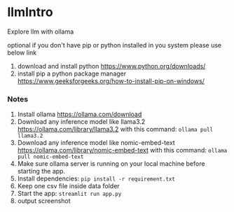 # llmIntro
Explore llm with ollama

optional
if you don't have pip or python installed in you system please use below link
1. download and install python https://www.python.org/downloads/
2. install pip a python package manager https://www.geeksforgeeks.org/how-to-install-pip-on-windows/


### Notes
1. Install ollama https://ollama.com/download
2. Download any inference model like llama3.2  https://ollama.com/library/llama3.2 with this command:  `ollama pull llama3.2`
3. Download any inference model like nomic-embed-text https://ollama.com/library/nomic-embed-text with this command: `ollama pull nomic-embed-text`
4. Make sure ollama server is running on your local machine before starting the app.
5. Install dependencies: `pip install -r requirement.txt`
6. Keep one csv file inside data folder
7. Start the app: `streamlit run app.py`
8. output screenshot 
